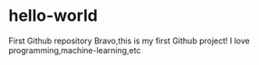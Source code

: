 # hello-world
First Github repository
Bravo,this is my first Github project!
I love programming,machine-learning,etc
